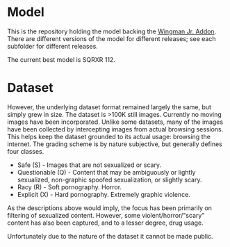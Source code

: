# Model
This is the repository holding the model backing the [Wingman Jr. Addon](https://github.com/wingman-jr-addon/wingman_jr).
There are different versions of the model for different releases; see each subfolder for different releases.

The current best model is SQRXR 112.

# Dataset
However, the underlying dataset format remained largely the same, but simply grew in size.
The dataset is >100K still images. Currently no moving images have been incorporated.
Unlike some datasets, many of the images have been collected by intercepting images from actual browsing sessions.
This helps keep the dataset grounded to its actual usage: browsing the internet.
The grading scheme is by nature subjective, but generally defines four classes.
* Safe (S) - Images that are not sexualized or scary.
* Questionable (Q) - Content that may be ambiguously or lightly sexualized, non-graphic spoofed sexualization, or slightly scary.
* Racy (R) - Soft pornography. Horror.
* Explicit (X) - Hard pornography. Extremely graphic violence.

As the descriptions above would imply, the focus has been primarily on filtering of sexualized content.
However, some violent/horror/"scary" content has also been captured, and to a lesser degree, drug usage.

Unfortunately due to the nature of the dataset it cannot be made public.